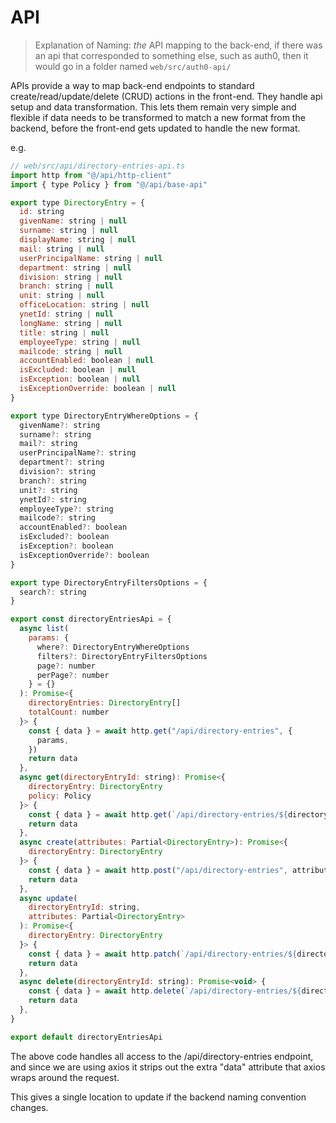 # API

> Explanation of Naming: _the_ API mapping to the back-end, if there was an api that corresponded to something else, such as auth0, then it would go in a folder named `web/src/auth0-api/`

APIs provide a way to map back-end endpoints to standard create/read/update/delete (CRUD) actions in the front-end. They handle api setup and data transformation. This lets them remain very simple and flexible if data needs to be transformed to match a new format from the backend, before the front-end gets updated to handle the new format.

e.g.

```javascript
// web/src/api/directory-entries-api.ts
import http from "@/api/http-client"
import { type Policy } from "@/api/base-api"

export type DirectoryEntry = {
  id: string
  givenName: string | null
  surname: string | null
  displayName: string | null
  mail: string | null
  userPrincipalName: string | null
  department: string | null
  division: string | null
  branch: string | null
  unit: string | null
  officeLocation: string | null
  ynetId: string | null
  longName: string | null
  title: string | null
  employeeType: string | null
  mailcode: string | null
  accountEnabled: boolean | null
  isExcluded: boolean | null
  isException: boolean | null
  isExceptionOverride: boolean | null
}

export type DirectoryEntryWhereOptions = {
  givenName?: string
  surname?: string
  mail?: string
  userPrincipalName?: string
  department?: string
  division?: string
  branch?: string
  unit?: string
  ynetId?: string
  employeeType?: string
  mailcode?: string
  accountEnabled?: boolean
  isExcluded?: boolean
  isException?: boolean
  isExceptionOverride?: boolean
}

export type DirectoryEntryFiltersOptions = {
  search?: string
}

export const directoryEntriesApi = {
  async list(
    params: {
      where?: DirectoryEntryWhereOptions
      filters?: DirectoryEntryFiltersOptions
      page?: number
      perPage?: number
    } = {}
  ): Promise<{
    directoryEntries: DirectoryEntry[]
    totalCount: number
  }> {
    const { data } = await http.get("/api/directory-entries", {
      params,
    })
    return data
  },
  async get(directoryEntryId: string): Promise<{
    directoryEntry: DirectoryEntry
    policy: Policy
  }> {
    const { data } = await http.get(`/api/directory-entries/${directoryEntryId}`)
    return data
  },
  async create(attributes: Partial<DirectoryEntry>): Promise<{
    directoryEntry: DirectoryEntry
  }> {
    const { data } = await http.post("/api/directory-entries", attributes)
    return data
  },
  async update(
    directoryEntryId: string,
    attributes: Partial<DirectoryEntry>
  ): Promise<{
    directoryEntry: DirectoryEntry
  }> {
    const { data } = await http.patch(`/api/directory-entries/${directoryEntryId}`, attributes)
    return data
  },
  async delete(directoryEntryId: string): Promise<void> {
    const { data } = await http.delete(`/api/directory-entries/${directoryEntryId}`)
    return data
  },
}

export default directoryEntriesApi
```

The above code handles all access to the /api/directory-entries endpoint, and since we are using axios it strips out the extra "data" attribute that axios wraps around the request.

This gives a single location to update if the backend naming convention changes.
